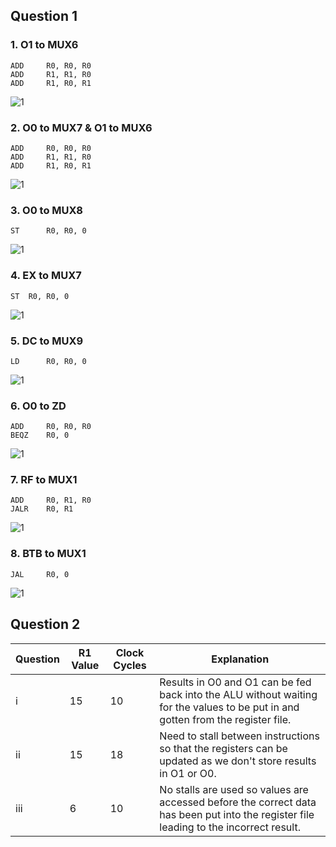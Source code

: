 ## Question 1

### 1. O1 to MUX6

```assembly
ADD		R0, R0, R0
ADD 	R1, R1, R0
ADD 	R1, R0, R1
```

![1](images/1-2.png)

### 2. O0 to MUX7 & O1 to MUX6

```assembly
ADD		R0, R0, R0
ADD 	R1, R1, R0
ADD 	R1, R0, R1
```

![1](images/1-2.png)

### 3. O0 to MUX8

```assembly
ST 		R0, R0, 0
```

![1](images/3-4.png)

### 4. EX to MUX7

```assembly
ST 	R0, R0, 0
```

![1](images/3-4.png)

### 5. DC to MUX9

```assembly
LD 		R0, R0, 0
```

![1](images/5.png)

### 6. O0 to ZD

```assembly
ADD		R0, R0, R0
BEQZ	R0, 0
```

![1](images/6.png)

### 7. RF to MUX1

```assembly
ADD 	R0, R1, R0
JALR	R0, R1
```

![1](images/7.png)

### 8. BTB to MUX1

```assembly
JAL 	R0, 0
```

![1](images/8.png)

## Question 2

| Question | R1 Value | Clock Cycles | Explanation
| - | - | - | - |
| i | 15 | 10 | Results in O0 and O1 can be fed back into the ALU without waiting for the values to be put in and gotten from the register file. |
| ii | 15 | 18 | Need to stall between instructions so that the registers can be updated as we don't store results in O1 or O0. |
| iii | 6 | 10 | No stalls are used so values are accessed before the correct data has been put into the register file leading to the incorrect result.  |
